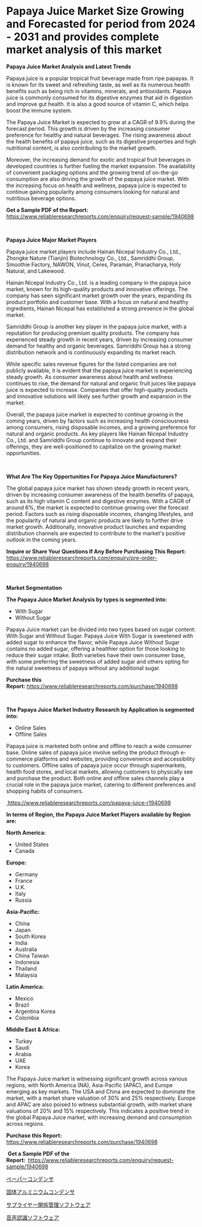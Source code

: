 <p><h1>Papaya Juice Market Size Growing and Forecasted for period from 2024 - 2031 and provides complete market analysis of this market</h1></p><p><strong>Papaya Juice Market Analysis and Latest Trends</strong></p>
<p><p>Papaya juice is a popular tropical fruit beverage made from ripe papayas. It is known for its sweet and refreshing taste, as well as its numerous health benefits such as being rich in vitamins, minerals, and antioxidants. Papaya juice is commonly consumed for its digestive enzymes that aid in digestion and improve gut health. It is also a good source of vitamin C, which helps boost the immune system.</p><p>The Papaya Juice Market is expected to grow at a CAGR of 9.9% during the forecast period. This growth is driven by the increasing consumer preference for healthy and natural beverages. The rising awareness about the health benefits of papaya juice, such as its digestive properties and high nutritional content, is also contributing to the market growth.</p><p>Moreover, the increasing demand for exotic and tropical fruit beverages in developed countries is further fueling the market expansion. The availability of convenient packaging options and the growing trend of on-the-go consumption are also driving the growth of the papaya juice market. With the increasing focus on health and wellness, papaya juice is expected to continue gaining popularity among consumers looking for natural and nutritious beverage options.</p></p>
<p><strong>Get a Sample PDF of the Report:&nbsp;</strong> <a href="https://www.reliableresearchreports.com/enquiry/request-sample/1940698">https://www.reliableresearchreports.com/enquiry/request-sample/1940698</a></p>
<p>&nbsp;</p>
<p><strong>Papaya Juice Major Market Players</strong></p>
<p><p>Papaya juice market players include Hainan Nicepal Industry Co., Ltd., Zhongke Nature (Tianjin) Biotechnology Co., Ltd., Samriddhi Group, Smoothie Factory, NAWON, Vinut, Ceres, Paraman, Pranacharya, Holy Natural, and Lakewood. </p><p>Hainan Nicepal Industry Co., Ltd. is a leading company in the papaya juice market, known for its high-quality products and innovative offerings. The company has seen significant market growth over the years, expanding its product portfolio and customer base. With a focus on natural and healthy ingredients, Hainan Nicepal has established a strong presence in the global market.</p><p>Samriddhi Group is another key player in the papaya juice market, with a reputation for producing premium quality products. The company has experienced steady growth in recent years, driven by increasing consumer demand for healthy and organic beverages. Samriddhi Group has a strong distribution network and is continuously expanding its market reach.</p><p>While specific sales revenue figures for the listed companies are not publicly available, it is evident that the papaya juice market is experiencing steady growth. As consumer awareness about health and wellness continues to rise, the demand for natural and organic fruit juices like papaya juice is expected to increase. Companies that offer high-quality products and innovative solutions will likely see further growth and expansion in the market.</p><p>Overall, the papaya juice market is expected to continue growing in the coming years, driven by factors such as increasing health consciousness among consumers, rising disposable incomes, and a growing preference for natural and organic products. As key players like Hainan Nicepal Industry Co., Ltd. and Samriddhi Group continue to innovate and expand their offerings, they are well-positioned to capitalize on the growing market opportunities.</p></p>
<p>&nbsp;</p>
<p><strong>What Are The Key Opportunities For Papaya Juice Manufacturers?</strong></p>
<p><p>The global papaya juice market has shown steady growth in recent years, driven by increasing consumer awareness of the health benefits of papaya, such as its high vitamin C content and digestive enzymes. With a CAGR of around 6%, the market is expected to continue growing over the forecast period. Factors such as rising disposable incomes, changing lifestyles, and the popularity of natural and organic products are likely to further drive market growth. Additionally, innovative product launches and expanding distribution channels are expected to contribute to the market's positive outlook in the coming years.</p></p>
<p><strong>Inquire or Share Your Questions If Any Before Purchasing This Report:</strong> <a href="https://www.reliableresearchreports.com/enquiry/pre-order-enquiry/1940698">https://www.reliableresearchreports.com/enquiry/pre-order-enquiry/1940698</a></p>
<p>&nbsp;</p>
<p><strong>Market Segmentation</strong></p>
<p><strong>The Papaya Juice Market Analysis by types is segmented into:</strong></p>
<p><ul><li>With Sugar</li><li>Without Sugar</li></ul></p>
<p><p>Papaya Juice market can be divided into two types based on sugar content: With Sugar and Without Sugar. Papaya Juice With Sugar is sweetened with added sugar to enhance the flavor, while Papaya Juice Without Sugar contains no added sugar, offering a healthier option for those looking to reduce their sugar intake. Both varieties have their own consumer base, with some preferring the sweetness of added sugar and others opting for the natural sweetness of papaya without any additional sugar.</p></p>
<p><strong>Purchase this Report:&nbsp;</strong><a href="https://www.reliableresearchreports.com/purchase/1940698">https://www.reliableresearchreports.com/purchase/1940698</a></p>
<p>&nbsp;</p>
<p><strong>The Papaya Juice Market Industry Research by Application is segmented into:</strong></p>
<p><ul><li>Online Sales</li><li>Offline Sales</li></ul></p>
<p><p>Papaya juice is marketed both online and offline to reach a wide consumer base. Online sales of papaya juice involve selling the product through e-commerce platforms and websites, providing convenience and accessibility to customers. Offline sales of papaya juice occur through supermarkets, health food stores, and local markets, allowing customers to physically see and purchase the product. Both online and offline sales channels play a crucial role in the papaya juice market, catering to different preferences and shopping habits of consumers.</p></p>
<p><a href="https://www.reliableresearchreports.com/papaya-juice-r1940698">&nbsp;https://www.reliableresearchreports.com/papaya-juice-r1940698</a></p>
<p><strong>In terms of Region, the Papaya Juice Market Players available by Region are:</strong></p>
<p>
    <p> <strong> North America: </strong>
        <ul>
            <li>United States</li>
            <li>Canada</li>
        </ul>
        </p> 
    <p> <strong> Europe: </strong>
        <ul>
            <li>Germany</li>
            <li>France</li>
            <li>U.K.</li>
            <li>Italy</li>
            <li>Russia</li>
        </ul>
        </p> 
    <p> <strong> Asia-Pacific: </strong>
        <ul>
            <li>China</li>
            <li>Japan</li>
            <li>South Korea</li>
            <li>India</li>
            <li>Australia</li>
            <li>China Taiwan</li>
            <li>Indonesia</li>
            <li>Thailand</li>
            <li>Malaysia</li>
        </ul>
        </p> 
    <p> <strong> Latin America: </strong>
        <ul>
            <li>Mexico</li>
            <li>Brazil</li>
            <li>Argentina Korea</li>
            <li>Colombia</li>
        </ul>
        </p> 
    <p> <strong> Middle East & Africa: </strong>
        <ul>
            <li>Turkey</li>
            <li>Saudi</li>
            <li>Arabia</li>
            <li>UAE</li>
            <li>Korea</li>
        </ul>
    </p>
    </p>
<p><p>The Papaya Juice market is witnessing significant growth across various regions, with North America (NA), Asia-Pacific (APAC), and Europe emerging as key markets. The USA and China are expected to dominate the market, with a market share valuation of 30% and 25% respectively. Europe and APAC are also poised to witness substantial growth, with market share valuations of 20% and 15% respectively. This indicates a positive trend in the global Papaya Juice market, with increasing demand and consumption across regions.</p></p>
<p><strong>Purchase this Report: </strong><a href="https://www.reliableresearchreports.com/purchase/1940698">https://www.reliableresearchreports.com/purchase/1940698</a></p>
<p>&nbsp;<strong>Get a Sample PDF of the Report:&nbsp;&nbsp;</strong><a href="https://www.reliableresearchreports.com/enquiry/request-sample/1940698">https://www.reliableresearchreports.com/enquiry/request-sample/1940698</a></p>
<p><strong></strong></p>
<p><p><a href="https://github.com/laurenreichert/Market-Research-Report-List-1/blob/main/663393119164.md">ペーパーコンデンサ</a></p><p><a href="https://github.com/RodHoppe07/Market-Research-Report-List-1/blob/main/178766519165.md">固体アルミニウムコンデンサ</a></p><p><a href="https://medium.com/@brittanyvon2023/%E3%82%B5%E3%83%97%E3%83%A9%E3%82%A4%E3%83%A4%E3%83%BC%E3%83%AA%E3%83%AC%E3%83%BC%E3%82%B7%E3%83%A7%E3%83%B3%E3%82%B7%E3%83%83%E3%83%97%E3%83%9E%E3%83%8D%E3%82%B8%E3%83%A1%E3%83%B3%E3%83%88%E3%82%BD%E3%83%95%E3%83%88%E3%82%A6%E3%82%A7%E3%82%A2%E5%B8%82%E5%A0%B4-2031%E5%B9%B4%E3%81%BE%E3%81%A7%E3%81%AE%E3%83%88%E3%83%AC%E3%83%B3%E3%83%89-%E4%BA%88%E6%B8%AC-%E7%AB%B6%E4%BA%89%E5%88%86%E6%9E%90-64eabe4ffae2">サプライヤー関係管理ソフトウェア</a></p><p><a href="https://medium.com/@camerondowd204/%E3%83%9C%E3%82%A4%E3%82%B9%E8%AA%8D%E8%AD%98%E3%82%BD%E3%83%95%E3%83%88%E3%82%A6%E3%82%A7%E3%82%A2%E5%B8%82%E5%A0%B4%E3%81%AE%E5%88%86%E6%9E%90-%E3%82%B0%E3%83%AD%E3%83%BC%E3%83%90%E3%83%AB%E7%94%A3%E6%A5%AD%E3%81%AE%E5%B1%95%E6%9C%9B%E3%81%A8%E4%BA%88%E6%B8%AC-2024%E5%B9%B4%E3%81%8B%E3%82%892031%E5%B9%B4%E3%81%BE%E3%81%A7-d095de43349b">音声認識ソフトウェア</a></p></p>